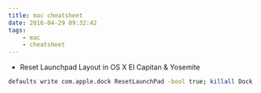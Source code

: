 ```yaml
---
title: mac cheatsheet
date: 2016-04-29 09:32:42
tags: 
    - mac
    - cheatsheet
---
```

+ Reset Launchpad Layout in OS X El Capitan & Yosemite
```bash
defaults write com.apple.dock ResetLaunchPad -bool true; killall Dock
```

